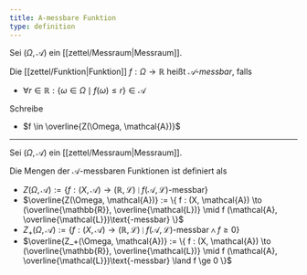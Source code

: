 ```yaml
---
title: A-messbare Funktion
type: definition
---
```


Sei $(\Omega, \mathcal{A})$ ein [[zettel/Messraum|Messraum]].

Die [[zettel/Funktion|Funktion]] $f : \Omega \to \mathbb{R}$ heißt *$\mathcal{A}$-messbar*, falls
- $\forall r \in \mathbb{R} : \{ \omega \in \Omega \mid f(\omega) \le r \} \in \mathcal{A}$

Schreibe
- $f \in \overline{Z(\Omega, \mathcal{A})}$

---

Sei $(\Omega, \mathcal{A})$ ein [[zettel/Messraum|Messraum]].

Die Mengen der $\mathcal{A}$-messbaren Funktionen ist definiert als
- $Z(\Omega, \mathcal{A}) := \{ f : (X, \mathcal{A}) \to (\mathbb{R}, \mathcal{L}) \mid f (\mathcal{A}, \mathcal{L})\text{-messbar} \}$
- $\overline{Z(\Omega, \mathcal{A})} := \{ f : (X, \mathcal{A}) \to (\overline{\mathbb{R}}, \overline{\mathcal{L})} \mid f (\mathcal{A}, \overline{\mathcal{L}})\text{-messbar} \}$
- $Z_+(\Omega, \mathcal{A}) := \{ f : (X, \mathcal{A}) \to (\mathbb{R}, \mathcal{L}) \mid f (\mathcal{A}, \mathcal{L})\text{-messbar} \land f \ge 0 \}$
- $\overline{Z_+(\Omega, \mathcal{A})} := \{ f : (X, \mathcal{A}) \to (\overline{\mathbb{R}}, \overline{\mathcal{L})} \mid f (\mathcal{A}, \overline{\mathcal{L}})\text{-messbar} \land f \ge 0 \}$
